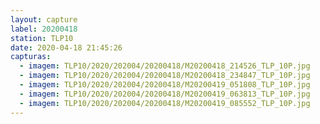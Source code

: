 ```yaml
---
layout: capture
label: 20200418
station: TLP10
date: 2020-04-18 21:45:26
capturas:
  - imagem: TLP10/2020/202004/20200418/M20200418_214526_TLP_10P.jpg
  - imagem: TLP10/2020/202004/20200418/M20200418_234847_TLP_10P.jpg
  - imagem: TLP10/2020/202004/20200418/M20200419_051808_TLP_10P.jpg
  - imagem: TLP10/2020/202004/20200418/M20200419_063813_TLP_10P.jpg
  - imagem: TLP10/2020/202004/20200418/M20200419_085552_TLP_10P.jpg
---
```

